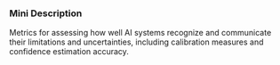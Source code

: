### Mini Description

Metrics for assessing how well AI systems recognize and communicate their limitations and uncertainties, including calibration measures and confidence estimation accuracy.
